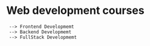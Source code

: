 # Web development courses 
     --> Frontend Developmemt
     --> Backend Developmemt
     --> FullStack Developmemt